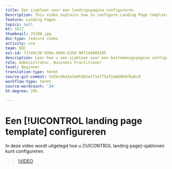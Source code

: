 ```yaml
---
title: Een sjabloon voor een landingspagina configureren
Description: This video explains how to configure Landing Page templates in Adobe Campaign Standard.
feature: Landing Pages
topics: null
kt: 1817
thumbnail: 25200.jpg
doc-type: feature video
activity: use
team: DOC
exl-id: 717e9c30-939e-4560-b358-96f144009105
description: Leer hoe u een sjabloon voor een bestemmingspagina configureert
role: Administrator, Business Practitioner
level: Beginner
translation-type: tm+mt
source-git-commit: 5d2bc8bd3a3a0fdb5e2f1ef75af2ab60b8f6abc8
workflow-type: tm+mt
source-wordcount: '24'
ht-degree: 29%

---
```


# Een [!UICONTROL landing page template] configureren

In deze video wordt uitgelegd hoe u [!UICONTROL landing page]-sjablonen kunt configureren.

>[!VIDEO](https://video.tv.adobe.com/v/25200/?quality=12)
